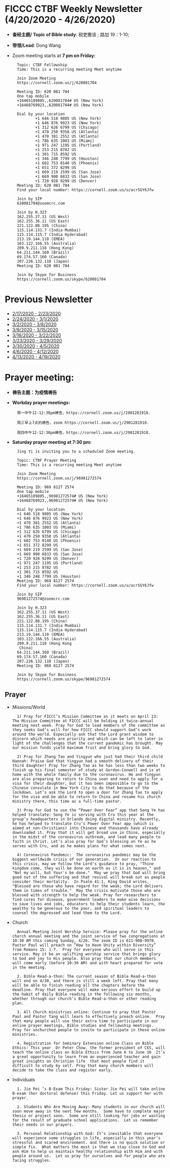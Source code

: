 
# FICCC CTBF Weekly Newsletter (4/20/2020 - 4/26/2020)


- **查经主题/ Topic of Bible study**: 税吏撒该 ; 路加 19：1-10; 
- **带领/Lead**: Dong Wang 
		
- Zoom meeting starts at **7 pm on Friday:**
		
		

		Topic: CTBF Fellowship
		Time: This is a recurring meeting Meet anytime
		
		Join Zoom Meeting
		https://cornell.zoom.us/j/620081704
		
		Meeting ID: 620 081 704
		One tap mobile
		+16465189805,,620081704# US (New York)
		+16468769923,,620081704# US (New York)
		
		Dial by your location
		        +1 646 518 9805 US (New York)
		        +1 646 876 9923 US (New York)
		        +1 312 626 6799 US (Chicago)
		        +1 470 250 9358 US (Atlanta)
		        +1 470 381 2552 US (Atlanta)
		        +1 786 635 1003 US (Miami)
		        +1 971 247 1195 US (Portland)
		        +1 253 215 8782 US
		        +1 301 715 8592 US
		        +1 346 248 7799 US (Houston)
		        +1 602 753 0140 US (Phoenix)
		        +1 651 372 8299 US
		        +1 669 219 2599 US (San Jose)
		        +1 669 900 6833 US (San Jose)
		        +1 720 928 9299 US (Denver)
		Meeting ID: 620 081 704
		Find your local number: https://cornell.zoom.us/u/acrSGY6Jfw
		
		Join by SIP
		620081704@zoomcrc.com
		
		Join by H.323
		162.255.37.11 (US West)
		162.255.36.11 (US East)
		221.122.88.195 (China)
		115.114.131.7 (India Mumbai)
		115.114.115.7 (India Hyderabad)
		213.19.144.110 (EMEA)
		103.122.166.55 (Australia)
		209.9.211.110 (Hong Kong)
		64.211.144.160 (Brazil)
		69.174.57.160 (Canada)
		207.226.132.110 (Japan)
		Meeting ID: 620 081 704
		
		Join by Skype for Business
		https://cornell.zoom.us/skype/620081704
 
# Previous Newsletter
- [2/17/2020 - 2/23/2020](2_25_2020)
- [2/24/2020 - 3/1/2020](2_24_2020)
- [3/2/2020 - 3/8/2020](3_2_2020)
- [3/9/2020 - 3/15/2020](3_9_2020)
- [3/16/2020 - 3/22/2020](3_16_2020)
- [3/23/2020 - 3/29/2020](3_23_2020)
- [3/30/2020 - 4/5/2020](4_5_2020)
- [4/6/2020 - 4/12/2020](4_6_2020)
- [4/13/2020 - 4/19/2020](4_13_2020)
# Prayer meeting:

- **祷告主题：为疫情祷告**
- **Workday prayer meetings:**
		
		周一中午12-12:30pm祷告，https://cornell.zoom.us/j/2901281918.
		
		周三早上7点的祷告，zoom https://cornell.zoom.us/j/2901281918. 
		
		周四中午12-12:30pm祷告，https://cornell.zoom.us/j/2901281918.
		
- **Saturday prayer meeting at 7:30 pm:**
	
		Jing Yi is inviting you to a scheduled Zoom meeting.

		Topic: CTBF Prayer Meeting
		Time: This is a recurring meeting Meet anytime
		
		Join Zoom Meeting
		https://cornell.zoom.us/j/96981272574
		
		Meeting ID: 969 8127 2574
		One tap mobile
		+16465189805,,96981272574# US (New York)
		+16468769923,,96981272574# US (New York)
		
		Dial by your location
        +1 646 518 9805 US (New York)
        +1 646 876 9923 US (New York)
        +1 470 381 2552 US (Atlanta)
        +1 786 635 1003 US (Miami)
        +1 312 626 6799 US (Chicago)
        +1 470 250 9358 US (Atlanta)
        +1 602 753 0140 US (Phoenix)
        +1 651 372 8299 US
        +1 669 219 2599 US (San Jose)
        +1 669 900 6833 US (San Jose)
        +1 720 928 9299 US (Denver)
        +1 971 247 1195 US (Portland)
        +1 253 215 8782 US
        +1 301 715 8592 US
        +1 346 248 7799 US (Houston)
		Meeting ID: 969 8127 2574
		Find your local number: https://cornell.zoom.us/u/acrSGY6Jfw
		
		Join by SIP
		96981272574@zoomcrc.com
		
		Join by H.323
		162.255.37.11 (US West)
		162.255.36.11 (US East)
		221.122.88.195 (China)
		115.114.131.7 (India Mumbai)
		115.114.115.7 (India Hyderabad)
		213.19.144.110 (EMEA)
		103.122.166.55 (Australia)
		209.9.211.110 (Hong Kong
		 China)
		64.211.144.160 (Brazil)
		69.174.57.160 (Canada)
		207.226.132.110 (Japan)
		Meeting ID: 969 8127 2574
		
		Join by Skype for Business
		https://cornell.zoom.us/skype/96981272574

	
## Prayer
	
- Missions/World
		
		1) Pray for FICCC’s Mission Committee as it meets on April 23: The Mission Committee at FICCC will be holding it twice-annual meeting next week. Pray for God to lead members of the committee as they seeks God’s will for how FICCC should support God’s work around the world. Especially ask that the Lord grant wisdom to discern which needs are priority and which can be left to later in light of the challenges that the current pandemic has brought. May our mission funds yield maximum fruit and bring glory to God.

		2) Pray for Zhang Tao and Yingyun who just had their third child Hannah: Praise God that Yingyun had a smooth delivery of their third daughter! Pray for Zhang Tao as he has less than two weeks to finish up his final semester of study at Gordon-Conwell and is at home with the whole family due to the coronavirus. He and Yingyun are also preparing to return to China soon and need to apply for a visa for their daughter, but it has been impossible to go to the Chinese consulate in New York City to do that because of the lockdown. Let’s ask the Lord to open a door for Zhang Tao to apply for the visa and be able to return to China and resume his church ministry there, this time as a full-time pastor.
		
		3) Pray for God to use the “Power Over Fear” app that Song Ye has helped translate: Song Ye is serving with Cru this year at the group’s headquarters in Orlando doing digital ministry. Recently, he has helped to translate Cru’s Power Over Fear app (which is aimed at non-Christians) into Chinese and thousands have already downloaded it. Pray that it will get broad use in China, especially in the midst of the coronavirus outbreak, and lead many people to faith in Christ. Let’s also pray for God’s blessing on Ye as he serves with Cru, and as he makes plans for what comes next.
		
		4) Coronavirus Pandemic:  The coronavirus pandemic may be the biggest worldwide crisis of our generation.  In our reaction to this crisis, may we follow the Lord's guidance to pray, "Thine kingdom come, they will be done on earth as it is in heaven," and "Not my will, but Your's be done."  May we pray that God will bring good out of the suffering and that revival will break out as people consider their mortality.  In Psalm 41:1, King David writes, "Blessed are those who have regard for the weak; the Lord delivers them in times of trouble."  May the crisis motivate those who are blessed with strength to help the weak. Pray for researchers to find cures for disease, government leaders to make wise decisions to save lives and jobs, educators to help their students learn, the wealthy to be generous to the poor, and spiritual leaders to counsel the depressed and lead them to the Lord.
		



- Church

		Annual Meeting Joint Worship Service: Please pray for the online church annual meeting and the joint service of two congregations at 10:30 AM this coming Sunday, 4/26. The zoom ID is 611-908-9970. Pastor Paul will preach on “How to Have Unity within Diversity” from Romans 15: 1-7.  Pray for everyone who will serve in this service. May it be an uplifting worship service that brings glory to God and joy to His people. Also pray that our church members will come early (before 10:30 AM) and with heart prepared for vote in the meeting.

		2. Bible Read-a-thon: The current season of Bible Read-a-thon will end on 4/30, and there is still a week left. Pray that many will be able to finish reading all the chapters before the deadline. Pray that everyone will make serious effort to build up the habit of daily Bible reading in the following six months, whether through our church’s Bible Read-a-thon or other reading plan.
		
		3. All Church ministries online: Continue to pray that Pastor Paul and Pastor Tang will learn to effectively preach online.  Pray that many people will use their extra time to participate in our online prayer meetings, Bible studies and fellowship meetings.  Pray for unchurched people to invite to participate in these online ministries.  
		
		4. Registration for Seminary Extension online Class on Bible Ethics: This year  Dr Peter Chow, the former president of CES, will teach the online class on Bible Ethics from June 6 to June 10  It’s a great opportunity to learn from an experienced teacher and gain great insights on Christian life  that most people find it difficult to study by self. Pray that many church members will decide to take the class and register early.
		
				
				



- Individuals
	
		1. Jie Pei ’s B-Exam This Friday: Sister Jie Pei will take online  B-exam (her doctoral defense) this Friday. Let us support her with prayer.

		2. Students Who Are Moving Away: Many students in our church will soon move away in the next few months.  Some have to complete major thesis or project soon.  Some are still looking for jobs or waiting for the result of graduate school applications.  Let us remember their needs in our prayers.
		
		3. Personal Relationship with God: It’s inevitable that everyone will experience some struggles in life, especially in this year’s stressful and scared environment. and there is no quick solution or simple fix.  What matters the most is that we stay close to God and ask Him to help us maintain healthy relationship with Him and with people around us.  Let us pray for ourselves and for people who are facing struggles.
		
